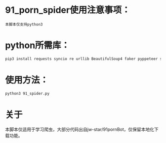 # 91_porn_spider使用注意事项：
`本脚本仅支持python3`
# python所需库：
```bash
pip3 install requests syncio re urllib BeautifulSoup4 faker pyppeteer shutil datetime logging random ffmpy3 jieba
```
# 使用方法：
```bash
python3 91_spider.py
```
# 关于
本脚本仅适用于学习爬虫，大部分代码出自jw-star/91pornBot，仅保留本地化下载功能。
